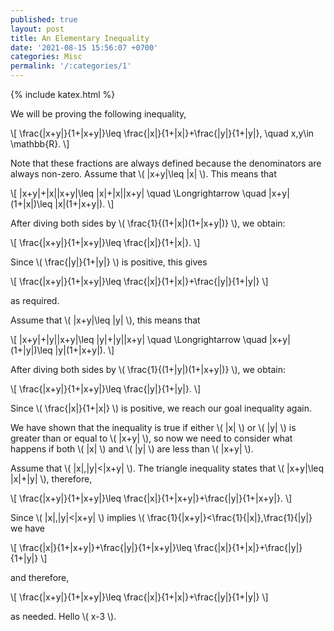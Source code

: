 ```yaml
---
published: true
layout: post
title: An Elementary Inequality
date: '2021-08-15 15:56:07 +0700'
categories: Misc
permalink: '/:categories/1'
---
```

{% include katex.html %}

We will be proving the following inequality,

\\[ \frac{|x+y|}{1+|x+y|}\leq \frac{|x|}{1+|x|}+\frac{|y|}{1+|y|}, \quad x,y\in \mathbb{R}. \\]

Note that these fractions are always defined because the denominators are always non-zero. Assume that \\( |x+y|\leq |x| \\). This means that

\\[ |x+y|+|x||x+y|\leq |x|+|x||x+y| \quad \Longrightarrow \quad |x+y|(1+|x|)\leq |x|(1+|x+y|). \\]

After diving both sides by \\( \frac{1}{(1+|x|)(1+|x+y|)} \\), we obtain:

\\[ \frac{|x+y|}{1+|x+y|}\leq \frac{|x|}{1+|x|}. \\]

Since \\( \frac{|y|}{1+|y|} \\) is positive, this gives

\\[ \frac{|x+y|}{1+|x+y|}\leq \frac{|x|}{1+|x|}+\frac{|y|}{1+|y|} \\]

as required.

Assume that \\( |x+y|\leq |y| \\), this means that

\\[ |x+y|+|y||x+y|\leq |y|+|y||x+y| \quad \Longrightarrow \quad |x+y|(1+|y|)\leq |y|(1+|x+y|). \\]

After diving both sides by \\( \frac{1}{(1+|y|)(1+|x+y|)} \\), we obtain:

\\[ \frac{|x+y|}{1+|x+y|}\leq \frac{|y|}{1+|y|}. \\]

Since \\( \frac{|x|}{1+|x|} \\) is positive, we reach our goal inequality again.

We have shown that the inequality is true if either \\( |x| \\) or \\( |y| \\) is greater than or equal to \\( |x+y| \\), so now we need to consider what happens if both \\( |x| \\) and \\( |y| \\) are less than \\( |x+y| \\).

Assume that \\( |x|,|y|<|x+y| \\). The triangle inequality states that \\( |x+y|\leq |x|+|y| \\), therefore,

\\[ \frac{|x+y|}{1+|x+y|}\leq \frac{|x|}{1+|x+y|}+\frac{|y|}{1+|x+y|}. \\]

Since \\( |x|,|y|<|x+y| \\) implies \\( \frac{1}{|x+y|}<\frac{1}{|x|},\frac{1}{|y|} we have

\\[ \frac{|x|}{1+|x+y|}+\frac{|y|}{1+|x+y|}\leq \frac{|x|}{1+|x|}+\frac{|y|}{1+|y|} \\]

and therefore, 

\\[ \frac{|x+y|}{1+|x+y|}\leq \frac{|x|}{1+|x|}+\frac{|y|}{1+|y|} \\]

as needed. Hello \\( x-3 \\).
